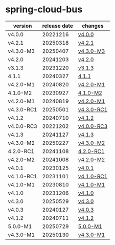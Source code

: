 # spring-cloud-bus	


|version|release date|changes|
|---|---|---|
|v4.0.0|20221216|[v4.0.0](./v4.0.0-20221216.md)|
|v4.2.1|20250318|[v4.2.1](./v4.2.1-20250318.md)|
|v4.3.0-M3|20250407|[v4.3.0-M3](./v4.3.0-M3-20250407.md)|
|v4.2.0|20241203|[v4.2.0](./v4.2.0-20241203.md)|
|v3.1.3|20231220|[v3.1.3](./v3.1.3-20231220.md)|
|4.1.1|20240327|[4.1.1](./4.1.1-20240327.md)|
|v4.2.0-M1|20240820|[v4.2.0-M1](./v4.2.0-M1-20240820.md)|
|4.1.0-M2|20230927|[4.1.0-M2](./4.1.0-M2-20230927.md)|
|v4.2.0-M1|20240819|[v4.2.0-M1](./v4.2.0-M1-20240819.md)|
|v4.3.0-RC1|20250501|[v4.3.0-RC1](./v4.3.0-RC1-20250501.md)|
|v4.1.2|20240710|[v4.1.2](./v4.1.2-20240710.md)|
|v4.0.0-RC3|20221202|[v4.0.0-RC3](./v4.0.0-RC3-20221202.md)|
|v4.1.3|20241127|[v4.1.3](./v4.1.3-20241127.md)|
|v4.3.0-M2|20250227|[v4.3.0-M2](./v4.3.0-M2-20250227.md)|
|4.2.0-RC1|20241108|[4.2.0-RC1](./4.2.0-RC1-20241108.md)|
|v4.2.0-M2|20241008|[v4.2.0-M2](./v4.2.0-M2-20241008.md)|
|v4.0.1|20230125|[v4.0.1](./v4.0.1-20230125.md)|
|v4.1.0-RC1|20231101|[v4.1.0-RC1](./v4.1.0-RC1-20231101.md)|
|v4.1.0-M1|20230810|[v4.1.0-M1](./v4.1.0-M1-20230810.md)|
|v4.1.0|20231206|[v4.1.0](./v4.1.0-20231206.md)|
|v4.3.0|20250529|[v4.3.0](./v4.3.0-20250529.md)|
|v4.0.3|20240127|[v4.0.3](./v4.0.3-20240127.md)|
|v4.1.2|20240711|[v4.1.2](./v4.1.2-20240711.md)|
|5.0.0-M1|20250729|[5.0.0-M1](./5.0.0-M1-20250729.md)|
|v4.3.0-M1|20250130|[v4.3.0-M1](./v4.3.0-M1-20250130.md)|
